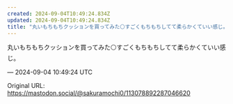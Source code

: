 ```yaml
---
created: 2024-09-04T10:49:24.834Z
updated: 2024-09-04T10:49:24.834Z
title: "丸いもちもちクッションを買ってみた⚪すごくもちもちしてて柔らかくていい感じ。[...]"
---
```


<p>丸いもちもちクッションを買ってみた⚪すごくもちもちしてて柔らかくていい感じ。</p>

&mdash; 2024-09-04 10:49:24 UTC

Original URL: https://mastodon.social/@sakuramochi0/113078892287046620
